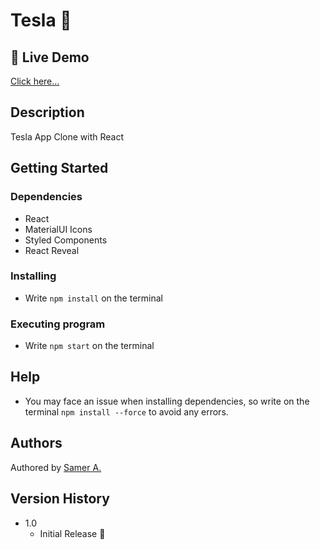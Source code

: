 # Tesla 🚀

## 🔴 Live Demo

[Click here...](https://samer-tesla.firebaseapp.com/)

## Description

Tesla App Clone with React

## Getting Started

### Dependencies

- React
- MaterialUI Icons
- Styled Components
- React Reveal

### Installing

- Write `npm install` on the terminal

### Executing program

- Write `npm start` on the terminal

## Help

- You may face an issue when installing dependencies, so write on the terminal `npm install --force` to avoid any errors.

## Authors

Authored by [Samer A.](https://cleversamer.web.app/)

## Version History

- 1.0
  - Initial Release 🚀
